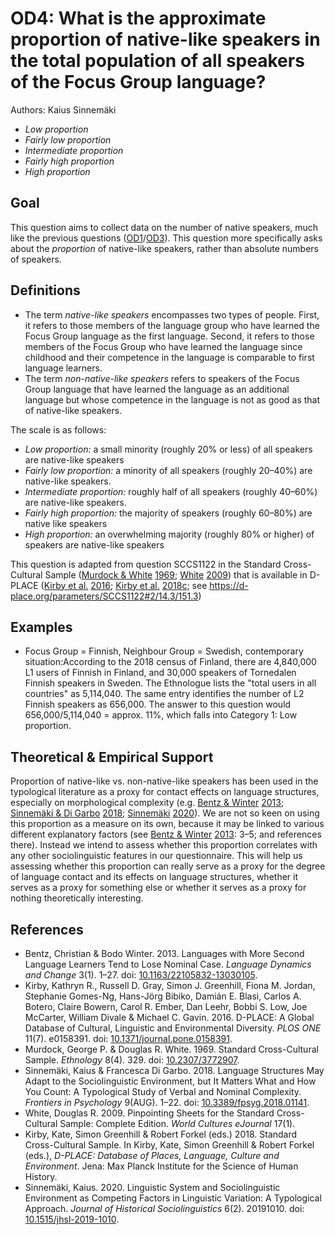 # OD4: What is the approximate proportion of native-like speakers in the total population of all speakers of the Focus Group language?

Authors: Kaius Sinnemäki
- *Low proportion*
- *Fairly low proportion*
- *Intermediate proportion*
- *Fairly high proportion*
- *High proportion*
## Goal

This question aims to collect data on the number of native speakers, much like the previous questions ([OD1](OD1.md)/[OD3](OD3.md)). This question more specifically asks about the *proportion* of native-like speakers, rather than absolute numbers of speakers.


## Definitions

- The term *native-like* *speakers* encompasses two types of people. First, it refers to those members of the language group who have learned the Focus Group language as the first language. Second, it refers to those members of the Focus Group who have learned the language since childhood and their competence in the language is comparable to first language learners.
- The term *non-native-like speakers* refers to speakers of the Focus Group language that have learned the language as an additional language but whose competence in the language is not as good as that of native-like speakers.


The scale is as follows:

- *Low proportion:* a small minority (roughly 20% or less) of all speakers are native-like speakers
- *Fairly low proportion:* a minority of all speakers (roughly 20–40%) are native-like speakers.
- *Intermediate proportion:* roughly half of all speakers (roughly 40–60%) are native-like speakers.
- *Fairly high proportion:* the majority of speakers (roughly 60–80%) are native like speakers
- *High proportion:* an overwhelming majority (roughly 80% or higher) of speakers are native-like speakers


This question is adapted from question SCCS1122 in the Standard Cross-Cultural Sample ([Murdock & White](#source-MurdockWhite1969) [1969](#source-MurdockWhite1969); [White](#source-White2009) [2009](#source-White2009)) that is available in D-PLACE ([Kirby et al.](#source-KirbyEtAl2016) [2016](#source-KirbyEtAl2016); [Kirby et al.](#source-KirbyEtAl2018c) [2018c](#source-KirbyEtAl2018c); see https://d-place.org/parameters/SCCS1122#2/14.3/151.3)


## Examples

- Focus Group = Finnish, Neighbour Group = Swedish, contemporary situation:According to the 2018 census of Finland, there are 4,840,000 L1 users of Finnish in Finland, and 30,000 speakers of Tornedalen Finnish speakers in Sweden. The Ethnologue lists the "total users in all countries" as 5,114,040. The same entry identifies the number of L2 Finnish speakers as 656,000. The answer to this question would 656,000/5,114,040 = approx. 11%, which falls into Category 1: Low proportion.

## Theoretical & Empirical Support

Proportion of native-like vs. non-native-like speakers has been used in the typological literature as a proxy for contact effects on language structures, especially on morphological complexity (e.g. [Bentz & Winter](#source-BentzWinter2013) [2013](#source-BentzWinter2013); [Sinnemäki & Di Garbo](#source-SinnemakiDiGarbo2018) [2018](#source-SinnemakiDiGarbo2018); [Sinnemäki](#source-Sinnemaki2020) [2020](#source-Sinnemaki2020)). We are not so keen on using this proportion as a measure on its own, because it may be linked to various different explanatory factors (see [Bentz & Winter](#source-BentzWinter2013) [2013](#source-BentzWinter2013): 3–5; and references there). Instead we intend to assess whether this proportion correlates with any other sociolinguistic features in our questionnaire. This will help us assessing whether this proportion can really serve as a proxy for the degree of language contact and its effects on language structures, whether it serves as a proxy for something else or whether it serves as a proxy for nothing theoretically interesting.


## References

- <a id="source-BentzWinter2013"> </a>Bentz, Christian & Bodo Winter. 2013. Languages with More Second Language Learners Tend to Lose Nominal Case. _Language Dynamics and Change_ 3(1). 1–27. doi: [10.1163/22105832-13030105](https://doi.org/10.1163/22105832-13030105).
- <a id="source-KirbyEtAl2016"> </a>Kirby, Kathryn R., Russell D. Gray, Simon J. Greenhill, Fiona M. Jordan, Stephanie Gomes-Ng, Hans-Jörg Bibiko, Damián E. Blasi, Carlos A. Botero, Claire Bowern, Carol R. Ember, Dan Leehr, Bobbi S. Low, Joe McCarter, William Divale & Michael C. Gavin. 2016. D-PLACE: A Global Database of Cultural, Linguistic and Environmental Diversity. _PLOS ONE_ 11(7). e0158391. doi: [10.1371/journal.pone.0158391](https://doi.org/10.1371/journal.pone.0158391).
- <a id="source-MurdockWhite1969"> </a>Murdock, George P. & Douglas R. White. 1969. Standard Cross-Cultural Sample. _Ethnology_ 8(4). 329. doi: [10.2307/3772907](https://doi.org/10.2307/3772907).
- <a id="source-SinnemakiDiGarbo2018"> </a>Sinnemäki, Kaius & Francesca Di Garbo. 2018. Language Structures May Adapt to the Sociolinguistic Environment, but It Matters What and How You Count: A Typological Study of Verbal and Nominal Complexity. _Frontiers in Psychology_ 9(AUG). 1–22. doi: [10.3389/fpsyg.2018.01141](https://doi.org/10.3389/fpsyg.2018.01141).
- <a id="source-White2009"> </a>White, Douglas R. 2009. Pinpointing Sheets for the Standard Cross-Cultural Sample: Complete Edition. _World Cultures eJournal_ 17(1).
- <a id="source-KirbyEtAl2018c"> </a>Kirby, Kate, Simon Greenhill & Robert Forkel (eds.) 2018. Standard Cross-Cultural Sample. In Kirby, Kate, Simon Greenhill & Robert Forkel (eds.), _D-PLACE: Database of Places, Language, Culture and Environment_. Jena: Max Planck Institute for the Science of Human History.
- <a id="source-Sinnemaki2020"> </a>Sinnemäki, Kaius. 2020. Linguistic System and Sociolinguistic Environment as Competing Factors in Linguistic Variation: A Typological Approach. _Journal of Historical Sociolinguistics_ 6(2). 20191010. doi: [10.1515/jhsl-2019-1010](https://doi.org/10.1515/jhsl-2019-1010).
